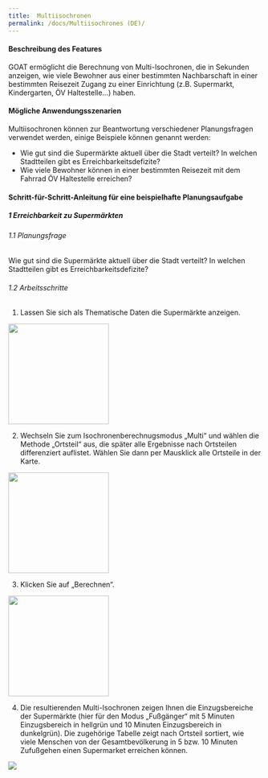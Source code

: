 ```yaml
---
title:  Multiisochronen
permalink: /docs/Multiisochrones (DE)/
---
```


#### Beschreibung des Features
GOAT ermöglicht die Berechnung von Multi-Isochronen, die in Sekunden anzeigen, wie viele Bewohner aus einer bestimmten Nachbarschaft in einer bestimmten Reisezeit Zugang zu einer Einrichtung (z.B. Supermarkt, Kindergarten, ÖV Haltestelle...) haben.

#### Mögliche Anwendungsszenarien
Multiisochronen können zur Beantwortung verschiedener Planungsfragen verwendet werden, einige Beispiele können genannt werden:
- Wie gut sind die Supermärkte aktuell über die Stadt verteilt? In welchen Stadtteilen gibt es Erreichbarkeitsdefizite?
- Wie viele Bewohner können in einer bestimmten Reisezeit mit dem Fahrrad ÖV Haltestelle erreichen?


#### Schritt-für-Schritt-Anleitung für eine beispielhafte Planungsaufgabe
##### 1 Erreichbarkeit zu Supermärkten
###### 1.1 Planungsfrage
Wie gut sind die Supermärkte aktuell über die Stadt verteilt? In welchen Stadtteilen gibt es Erreichbarkeitsdefizite?


###### 1.2 Arbeitsschritte
1. Lassen Sie sich als Thematische Daten die Supermärkte anzeigen.  
<img class="img-responsive" src="../../img/Docs/training materials/Multiisochrones/amenity_supermarket.png" style="height:200px;">

2. Wechseln Sie zum Isochronenberechnugsmodus „Multi“ und wählen die Methode „Ortsteil“ aus, die später alle Ergebnisse nach Ortsteilen differenziert auflistet. Wählen Sie dann per Mausklick alle Ortsteile in der Karte.  
<img class="img-responsive" src="../../img/Docs/training materials/Multiisochrones/multi.png" style="height:200px;">

3. Klicken Sie auf „Berechnen“.  
<img class="img-responsive" src="../../img/Docs/training materials/Multiisochrones/calculate.png" style="height:200px;">

4. Die resultierenden Multi-Isochronen zeigen Ihnen die Einzugsbereiche der Supermärkte (hier für den Modus „Fußgänger“ mit 5 Minuten Einzugsbereich in hellgrün und 10 Minuten Einzugsbereich in dunkelgrün). Die zugehörige Tabelle zeigt nach Ortsteil sortiert, wie viele Menschen von der Gesamtbevölkerung in 5 bzw. 10 Minuten Zufußgehen einen Supermarket erreichen können.  
<img class="img-responsive" src="../../img/Docs/training materials/Multiisochrones/result_multiisochrone.png">










 